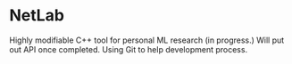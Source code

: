 # NetLab
Highly modifiable C++ tool for personal ML research (in progress.) Will put out API once completed. Using Git to help development process.
